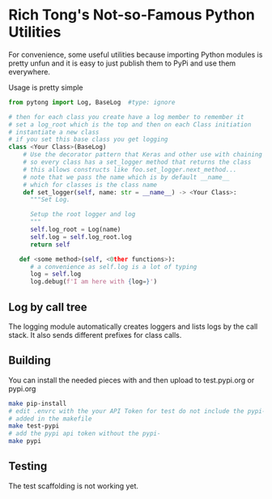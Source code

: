 # Rich Tong's Not-so-Famous Python Utilities

For convenience, some useful utilities because importing Python modules is
pretty unfun and it is easy to just publish them to PyPi and use them
everywhere.

Usage is pretty simple

```python
from pytong import Log, BaseLog  #type: ignore

# then for each class you create have a log member to remember it
# set a log_root which is the top and then on each Class initiation
# instantiate a new class
# if you set this base class you get logging
class <Your Class>(BaseLog)
    # Use the decorator pattern that Keras and other use with chaining
    # so every class has a set_logger method that returns the class
    # this allows constructs like foo.set_logger.next_method...
    # note that we pass the name which is by default __name__
    # which for classes is the class name
    def set_logger(self, name: str = __name__) -> <Your Class>:
      """Set Log.

      Setup the root logger and log
      """
      self.log_root = Log(name)
      self.log = self.log_root.log
      return self

   def <some method>(self, <0ther functions>):
      # a convenience as self.log is a lot of typing
      log = self.log
      log.debug(f'I am here with {log=}')
```

## Log by call tree

The logging module automatically creates loggers and lists logs by the call
stack. It also sends different prefixes for class calls.

## Building

You can install the needed pieces with and then upload to test.pypi.org or
pypi.org

```sh
make pip-install
# edit .envrc with the your API Token for test do not include the pypi- that is
# added in the makefile
make test-pypi
# add the pypi api token without the pypi-
make pypi
```

## Testing

The test scaffolding is not working yet.
